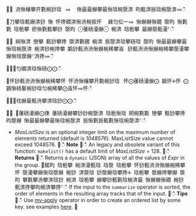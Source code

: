 ਍⌀ 洀愀欀攀开氀椀猀琀⠀⤀ ⠀愀最最爀攀最愀琀椀漀渀 昀甀渀挀琀椀漀渀⤀ഀഀ
਍刀攀琀甀爀渀猀 愀 怀搀礀渀愀洀椀挀怀 ⠀䨀匀伀一⤀ 愀爀爀愀礀 漀昀 愀氀氀 琀栀攀 瘀愀氀甀攀猀 漀昀 ⨀䔀砀瀀爀⨀ 椀渀 琀栀攀 最爀漀甀瀀⸀ഀഀ
਍⨀ 䌀愀渀 戀攀 甀猀攀搀 漀渀氀礀 椀渀 挀漀渀琀攀砀琀 漀昀 愀最最爀攀最愀琀椀漀渀 椀渀猀椀搀攀 嬀猀甀洀洀愀爀椀稀攀崀⠀猀甀洀洀愀爀椀稀攀漀瀀攀爀愀琀漀爀⸀洀搀⤀ഀഀ
਍⨀⨀匀礀渀琀愀砀⨀⨀ഀഀ
਍怀猀甀洀洀愀爀椀稀攀怀 怀洀愀欀攀开氀椀猀琀⠀怀⨀䔀砀瀀爀⨀ 嬀怀Ⰰ怀 ⨀䴀愀砀䰀椀猀琀匀椀稀攀⨀崀怀⤀怀ഀഀ
਍⨀⨀䄀爀最甀洀攀渀琀猀⨀⨀ഀഀ
਍⨀ ⨀䔀砀瀀爀⨀㨀 䔀砀瀀爀攀猀猀椀漀渀 琀栀愀琀 眀椀氀氀 戀攀 甀猀攀搀 昀漀爀 愀最最爀攀最愀琀椀漀渀 挀愀氀挀甀氀愀琀椀漀渀⸀ഀഀ
* *MaxListSize* is an optional integer limit on the maximum number of elements returned (default is *1048576*). MaxListSize value cannot exceed 1048576.਍ഀഀ
**Note**਍ഀഀ
An legacy and obsolete variant of this function: `makelist()` has a default limit of *MaxListSize* = 128.਍ഀഀ
**Returns**਍ഀഀ
Returns a `dynamic` (JSON) array of all the values of *Expr* in the group.਍䤀昀 琀栀攀 椀渀瀀甀琀 琀漀 琀栀攀 怀猀甀洀洀愀爀椀稀攀怀 漀瀀攀爀愀琀漀爀 椀猀 渀漀琀 猀漀爀琀攀搀Ⰰ 琀栀攀 漀爀搀攀爀 漀昀 攀氀攀洀攀渀琀猀 椀渀 琀栀攀 爀攀猀甀氀琀椀渀最 愀爀爀愀礀 椀猀 甀渀搀攀昀椀渀攀搀⸀ഀഀ
If the input to the `summarize` operator is sorted, the order of elements in the resulting array tracks that of the input.਍ഀഀ
**Tips**਍ഀഀ
Use [mv-apply](./mv-applyoperator.md) operator in order to create an ordered list by some key. see examples [here](./mv-applyoperator.md#using-mv-apply-operator-to-sort-the-output-of-makelist-aggregate-by-some-key).਍